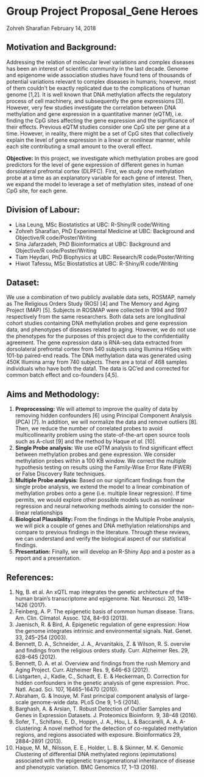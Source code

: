 Group Project Proposal\_Gene Heroes
================
Zohreh Sharafian
February 14, 2018

Motivation and Background:
--------------------------

Addressing the relation of molecular level variations and complex diseases has been an interest of scientific community in the last decade. Genome and epigenome wide association studies have found tens of thousands of potential variations relevant to complex diseases in humans; however, most of them couldn’t be exactly replicated due to the complications of human genome \[1,2\]. It is well known that DNA methylation affects the regulatory process of cell machinery, and subsequently the gene expressions \[3\]. However, very few studies investigate the correlation between DNA methylation and gene expression in a quantitative manner (eQTM), i.e. finding the CpG sites affecting the gene expression and the significance of their effects. Previous eQTM studies consider one CpG site per gene at a time. However, in reality, there might be a set of CpG sites that collectively explain the level of gene expression in a linear or nonlinear manner, while each site contributing a small amount to the overall effect.

**Objective:** In this project, we investigate which methylation probes are good predictors for the level of gene expression of different genes in human dorsolateral prefrontal cortex (DLPFC). First, we study one methylation probe at a time as an explanatory variable for each gene of interest. Then, we expand the model to leverage a set of methylation sites, instead of one CpG site, for each gene.

Division of Labour:
-------------------

-   Lisa Leung, MSc Biostatistics at UBC: R-Shiny/R code/Writing
-   Zohreh Sharafian, PhD Experimental Medicine at UBC: Background and Objective/R code/Poster/Writing
-   Sina Jafarzadeh, PhD Bioinformatics at UBC: Background and Objective/R code/Poster/Writing
-   Tiam Heydari, PhD Biophysics at UBC: Research/R code/Poster/Writing
-   Hiwot Tafessu, MSc Biostatistics at UBC: R-Shiny/R code/Writing

Dataset:
--------

We use a combination of two publicly available data sets, ROSMAP, namely as The Religious Orders Study (ROS) \[4\] and The Memory and Aging Project (MAP) \[5\]. Subjects in ROSMAP were collected in 1994 and 1997 respectively from the same researchers. Both data sets are longitudinal cohort studies containing DNA methylation probes and gene expression data, and phenotypes of diseases related to aging. However, we do not use the phenotypes for the purposes of this project due to the confidentiality agreement. The gene expression data is RNA-seq data extracted from dorsolateral prefrontal cortex from 540 subjects using Illumina HiSeq with 101-bp paired-end reads. The DNA methylation data was generated using 450K Illumina array from 740 subjects. There are a total of 468 samples individuals who have both the data1. The data is QC’ed and corrected for common batch effect and co-founders \[4,5\].

Aims and Methodology:
---------------------

1.  **Preprocessing:** We will attempt to improve the quality of data by removing hidden confounders \[6\] using Principal Component Analysis (PCA) \[7\]. In addition, we will normalize the data and remove outliers \[8\]. Then, we reduce the number of correlated probes to avoid multicollinearity problem using the state-of-the-art open source tools such as A-clust \[9\] and the method by Haque *et al.* \[10\].
2.  **Single Probe analysis:** We use eQTM analysis to find significant effect between methylation probes and gene expression. We consider methylation probes within a 100 KB window. We correct the multiple hypothesis testing on results using the Family-Wise Error Rate (FWER) or False Discovery Rate techniques.
3.  **Multiple Probe analysis:** Based on our significant findings from the single probe analysis, we extend the model to a linear combination of methylation probes onto a gene (i.e. multiple linear regression). If time permits, we would explore other possible models such as nonlinear regression and neural networking methods aiming to consider the non-linear relationships
4.  **Biological Plausibility:** From the findings in the Multiple Probe analysis, we will pick a couple of genes and DNA methylation relationships and compare to previous findings in the literature. Through these reviews, we can understand and verify the biological aspect of our statistical findings.
5.  **Presentation:** Finally, we will develop an R-Shiny App and a poster as a report and a presentation.

References:
-----------

1.  Ng, B. et al. An xQTL map integrates the genetic architecture of the human brain’s transcriptome and epigenome. Nat. Neurosci. 20, 1418–1426 (2017).
2.  Feinberg, A. P. The epigenetic basis of common human disease. Trans. Am. Clin. Climatol. Assoc. 124, 84–93 (2013).
3.  Jaenisch, R. & Bird, A. Epigenetic regulation of gene expression: How the genome integrates intrinsic and environmental signals. Nat. Genet. 33, 245–254 (2003).
4.  Bennett, D. A., Schneider, J. A., Arvanitakis, Z. & Wilson, R. S. overviw and findings from the religious orders study. Curr. Alzheimer Res. 29, 628–645 (2012).
5.  Bennett, D. A. et al. Overview and findings from the rush Memory and Aging Project. Curr. Alzheimer Res. 9, 646–63 (2012).
6.  Listgarten, J., Kadie, C., Schadt, E. E. & Heckerman, D. Correction for hidden confounders in the genetic analysis of gene expression. Proc. Natl. Acad. Sci. 107, 16465–16470 (2010).
7.  Abraham, G. & Inouye, M. Fast principal component analysis of large-scale genome-wide data. PLoS One 9, 1–5 (2014).
8.  Barghash, A. & Arslan, T. Robust Detection of Outlier Samples and Genes in Expression Datasets. J. Proteomics Bioinform. 9, 38–48 (2016).
9.  Sofer, T., Schifano, E. D., Hoppin, J. A., Hou, L. & Baccarelli, A. A. A-clustering: A novel method for the detection of co-regulated methylation regions, and regions associated with exposure. Bioinformatics 29, 2884–2891 (2013).
10. Haque, M. M., Nilsson, E. E., Holder, L. B. & Skinner, M. K. Genomic Clustering of differential DNA methylated regions (epimutations) associated with the epigenetic transgenerational inheritance of disease and phenotypic variation. BMC Genomics 17, 1–13 (2016).
